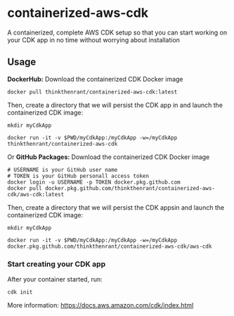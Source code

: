 # containerized-aws-cdk
A containerized, complete AWS CDK setup so that you can start working on your CDK app in no time without worrying about installation

## Usage
**DockerHub:**
Download the containerized CDK Docker image
```
docker pull thinkthenrant/containerized-aws-cdk:latest
```

Then, create a directory that we will persist the CDK app in and launch the
containerized CDK image:
```
mkdir myCdkApp

docker run -it -v $PWD/myCdkApp:/myCdkApp -w=/myCdkApp thinkthenrant/containerized-aws-cdk
```

Or **GitHub Packages:**
Download the containerized CDK Docker image
```
# USERNAME is your GitHub user name
# TOKEN is your GitHub personall access token
docker login -u USERNAME -p TOKEN docker.pkg.github.com
docker pull docker.pkg.github.com/thinkthenrant/containerized-aws-cdk/aws-cdk:latest
```

Then, create a directory that we will persist the CDK appsin and launch the
containerized CDK image:
```
mkdir myCdkApp

docker run -it -v $PWD/myCdkApp:/myCdkApp -w=/myCdkApp docker.pkg.github.com/thinkthenrant/containerized-aws-cdk/aws-cdk
```

### Start creating your CDK app
After your container started, run:
```
cdk init
```

More information: https://docs.aws.amazon.com/cdk/index.html